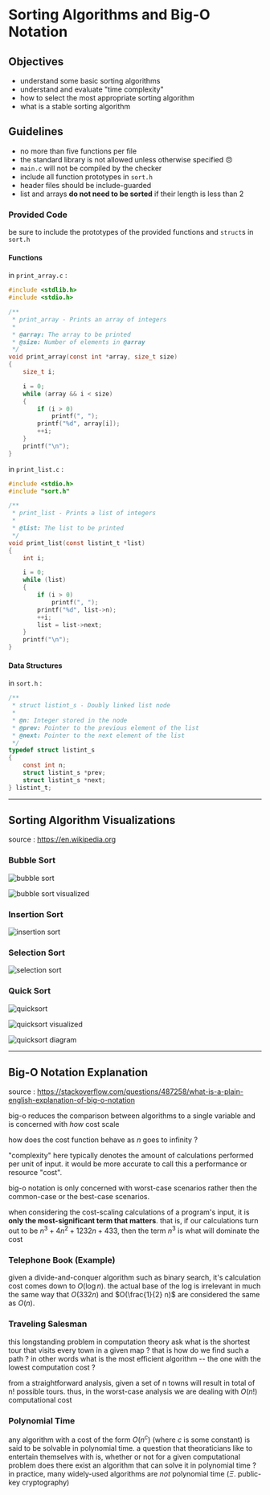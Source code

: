 # Sorting Algorithms and Big-O Notation

## Objectives
- understand some basic sorting algorithms
- understand and evaluate "time complexity"
- how to select the most appropriate sorting algorithm
- what is a stable sorting algorithm

## Guidelines
- no more than five functions per file
- the standard library is not allowed unless otherwise specified :angry:
- `main.c` will not be compiled by the checker
- include all function prototypes in `sort.h`
- header files should be include-guarded
- list and arrays **do not need to be sorted** if their length is less than 2

### Provided Code
be sure to include the prototypes of the provided functions and `struct`s in `sort.h`

#### Functions
in `print_array.c` : 
```c
#include <stdlib.h>
#include <stdio.h>

/**
 * print_array - Prints an array of integers
 *
 * @array: The array to be printed
 * @size: Number of elements in @array
 */
void print_array(const int *array, size_t size)
{
    size_t i;

    i = 0;
    while (array && i < size)
    {
        if (i > 0)
            printf(", ");
        printf("%d", array[i]);
        ++i;
    }
    printf("\n");
}
```

in `print_list.c` :
```c
#include <stdio.h>
#include "sort.h"

/**
 * print_list - Prints a list of integers
 *
 * @list: The list to be printed
 */
void print_list(const listint_t *list)
{
    int i;

    i = 0;
    while (list)
    {
        if (i > 0)
            printf(", ");
        printf("%d", list->n);
        ++i;
        list = list->next;
    }
    printf("\n");
}
```

#### Data Structures
in `sort.h` :
```c
/**
 * struct listint_s - Doubly linked list node
 *
 * @n: Integer stored in the node
 * @prev: Pointer to the previous element of the list
 * @next: Pointer to the next element of the list
 */
typedef struct listint_s
{
    const int n;
    struct listint_s *prev;
    struct listint_s *next;
} listint_t;
```

----

## Sorting Algorithm Visualizations
source : <https://en.wikipedia.org>

### Bubble Sort

![bubble sort](./assets/bubble-sort-example.gif)

![bubble sort visualized](./assets/Bubble_sort_animation.gif)

### Insertion Sort

![insertion sort](./assets/insertion-sort-example.gif)

### Selection Sort

![selection sort](./assets/selection-sort-example.gif)

### Quick Sort

![quicksort](./assets/quicksort-example.gif)

![quicksort visualized](./assets/quicksort_anim.gif)

![quicksort diagram](./assets/quicksort-diagram.png)

<!--

### Advanced
- Shell Sort
- Cocktail Shaker Sort
- Counting Sort
- Merge Sort
- Heap Sort
- Radix Sort
- Bitonic Sort
- Quick Sort - Hoare Partition Scheme

-->

----

## Big-O Notation Explanation
source : <https://stackoverflow.com/questions/487258/what-is-a-plain-english-explanation-of-big-o-notation>


big-o reduces the comparison between algorithms to a single variable and is concerned with *how* cost scale

how does the cost function behave as $n$ goes to infinity ?

"complexity" here typically denotes the amount of calculations performed per unit of input. it would be more accurate to call this a performance or resource "cost".

big-o notation is only concerned with worst-case scenarios rather then the common-case or the best-case scenarios.

when considering the cost-scaling calculations of a program's input, it is **only the most-significant term that matters**. that is, if our calculations turn out to be $n^3+4n^2+1232n+433$, then the term $n^3$ is what will dominate the cost

### Telephone Book (Example)
given a divide-and-conquer algorithm such as binary search, it's calculation cost comes down to $O(\log n)$. the actual base of the log is irrelevant in much the same way that $O(332n)$ and $O(\frac{1}{2} n)$ are considered the same as $O(n)$.

### Traveling Salesman
this longstanding problem in computation theory ask what is the shortest tour that visits every town in a given map ? that is how do we find such a path ? in other words what is the most efficient algorithm -- the one with the lowest computation cost ? 

from a straightforward analysis, given a set of n towns will result in total of n! possible tours. thus, in the worst-case analysis we are dealing with $O(n!)$ computational cost

### Polynomial Time
any algorithm with a cost of the form $O(n^c)$ (where $c$ is some constant) is said to be solvable in polynomial time. a question that theoraticians like to entertain themselves with is, whether or not for a given computational problem does there exist an algorithm that can solve it in polynomial time ? in practice, many widely-used algorithms are *not* polynomial time ($\Xi$. public-key cryptography)
